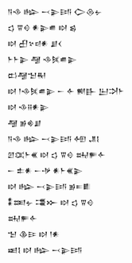 <div class='block'>
<div class='line'>𒀀𒈾 𒈗 𒁁𒉌𒅀 𒀖𒁲𒉡</div>
<div class='line'>𒌓 𒐊𒄰 𒀭𒉌𒌑 𒊭 𒌗</div>
<div class='line'>𒊭 𒌷𒆳𒁀𒀭 𒋗𒌋</div>
<div class='line'>𒈨𒈨𒉌 𒆷 𒈾𒍮𒌑𒉌</div>
<div class='line'>𒆗𒆷𒈠𒊑</div>
<div class='line'>𒊭 𒁹𒈾𒍮𒌑𒉌 𒀸 𒅆 𒆍𒃲 𒌨𒋫𒈨</div>
<div class='line'>𒊭 𒈾𒍝𒀭𒉌</div>
<div class='line'>𒆷 𒂊𒄯𒋗</div>
<div class='line'>𒀀𒈾 𒈗 𒁁𒉌𒅀 𒅇 𒂗𒋙</div>
<div class='line'>𒇻𒀬𒈨𒌍 𒊭 𒌓 𒐊𒄰 𒊻𒊓𒅆</div>
<div class='line'>𒀸 𒉺𒀭 𒀸𒋩 𒀭𒈨𒌍𒉌</div>
<div class='line'>𒊭 𒈗 𒁁𒉌𒅀 𒂊𒋰𒀾</div>
<div class='line'>𒀮𒌅𒉡 𒃮𒁍 𒊭 𒌓 𒐊𒄰</div>
<div class='line'>𒊻𒊓𒅆</div>
<div class='line'>𒈠 𒆠𒄿 𒊭 𒁹𒀭</div>
<div class='line'>𒀜𒋙 𒊭 𒈗 𒁁𒉌𒅀</div>
</div>